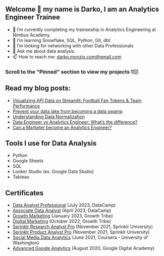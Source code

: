 ## Welcome 👋 my name is Darko, I am an Analytics Engineer Trainee

- 🔭 I’m currently completing my traineeship in Analytics Engineering at Nimbus Academy.
- 🌱 I’m learning Snowflake, SQL, Python, Git, dbt. 
- 🤔 I’m looking for networking with other Data Professionals
- 💬 Ask me about data analysis. 
- 📫 How to reach me: darko.monzio.com@gmail.com

### Scroll to the "Pinned" section to view my projects 👇🏼

## Read my blog posts:
- [Visualizing API Data on Streamlit: Football Fan Tokens & Team Performance](https://nimbusintelligence.com/2023/10/visualizing-api-data-on-streamlit/)
- [Prevent your data lake from becoming a data swamp](https://nimbusintelligence.com/2023/10/prevent-your-data-lake-from-becoming-a-data-swamp/)
- [Understanding Data Normalization](https://nimbusintelligence.com/2023/09/understanding-data-normalization/)
- [Data Engineer vs Analytics Engineer: What’s the difference?](https://nimbusintelligence.com/2023/09/data-engineer-vs-analytics-engineer-what-is-the-difference/)
- [Can a Marketer become an Analytics Engineer?](https://nimbusintelligence.com/2023/09/can-a-marketer-become-an-analytics-engineer/)

## Tools I use for Data Analysis
- Python
- Google Sheets
- SQL
- Looker Studio (ex. Google Data Studio)
- Tableau

## Certificates
- [Data Analyst Professional](https://www.datacamp.com/certificate/DA0022198866681) (July 2023, DataCamp)
- [Associate Data Analyst](https://www.datacamp.com/certificate/DAA0018094801220) (April 2023, DataCamp)
- [Growth Marketing](https://certificates.growthtribe.io/en/verify/58415215742700) (January 2023, Growth Tribe)
- [Digital Marketing](https://certificates.growthtribe.io/en/verify/87676172970004?ref) (October 2022, Growth Tribe)
- [Sprinklr Research Analyst Pro](https://university.sprinklr.com/certificate?id=b143244f-f484-45e4-a331-f25b5536d8a1) (November 2021, Sprinklr University)
- [Sprinklr Product Analyst Pro](https://university.sprinklr.com/certificate?id=a152072c-d1af-49a2-8663-c0843c19bbd4) (November 2021, Sprinklr University)
- [Social Media Data Analytics](https://www.coursera.org/account/accomplishments/certificate/XJMSHEZ3AYVX) (June 2021, Coursera - University of Washington)
- [Advanced Google Analytics](https://analytics.google.com/analytics/academy/certificate/FqJik5TITyCjbgkcArEEYg) (August 2020, Google Digital Academy)

